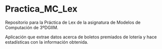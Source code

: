# Practica_MC_Lex
Repositorio para la Práctica de Lex de la asignatura de Modelos de Computación de 3ºDGIIM.

Aplicación que extrae datos acerca de boletos premiados de lotería y hace estadísticas con la información obtenida.
